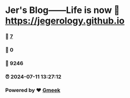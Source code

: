 # Jer's Blog——Life is now :link: https://jegerology.github.io 
### :page_facing_up: [7](https://jegerology.github.io/tag.html) 
### :speech_balloon: 0 
### :hibiscus: 9246 
### :alarm_clock: 2024-07-11 13:27:12 
### Powered by :heart: [Gmeek](https://github.com/Meekdai/Gmeek)
